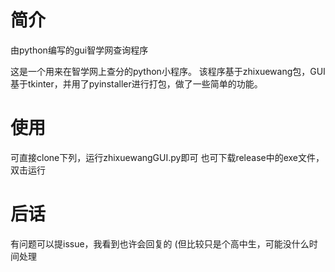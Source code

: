 # 简介
由python编写的gui智学网查询程序

这是一个用来在智学网上查分的python小程序。
该程序基于zhixuewang包，GUI基于tkinter，并用了pyinstaller进行打包，做了一些简单的功能。


# 使用
可直接clone下列，运行zhixuewangGUI.py即可
也可下载release中的exe文件，双击运行


# 后话
有问题可以提issue，我看到也许会回复的
(但比较只是个高中生，可能没什么时间处理
